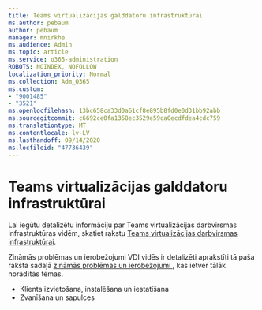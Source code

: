 ```yaml
---
title: Teams virtualizācijas galddatoru infrastruktūrai
ms.author: pebaum
author: pebaum
manager: mnirkhe
ms.audience: Admin
ms.topic: article
ms.service: o365-administration
ROBOTS: NOINDEX, NOFOLLOW
localization_priority: Normal
ms.collection: Adm_O365
ms.custom:
- "9001485"
- "3521"
ms.openlocfilehash: 13bc658ca33d0a61cf8e895b8fd0e0d31bb92abb
ms.sourcegitcommit: c6692ce0fa1358ec3529e59ca0ecdfdea4cdc759
ms.translationtype: MT
ms.contentlocale: lv-LV
ms.lasthandoff: 09/14/2020
ms.locfileid: "47736439"
---
```

# <a name="teams-for-virtualized-desktop-infrastructure"></a>Teams virtualizācijas galddatoru infrastruktūrai

Lai iegūtu detalizētu informāciju par Teams virtualizācijas darbvirsmas infrastruktūras vidēm, skatiet rakstu [Teams virtualizācijas darbvirsmas infrastruktūrai](https://docs.microsoft.com/microsoftteams/teams-for-vdi).

Zināmās problēmas un ierobežojumi VDI vidēs ir detalizēti aprakstīti tā paša raksta sadaļā [zināmās problēmas un ierobežojumi ](https://docs.microsoft.com/microsoftteams/teams-for-vdi#known-issues-and-limitations) , kas ietver tālāk norādītās tēmas.
 - Klienta izvietošana, instalēšana un iestatīšana
 - Zvanīšana un sapulces